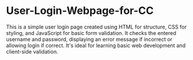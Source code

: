 # User-Login-Webpage-for-CC
This is a simple user login page created using HTML for structure, CSS for styling, and JavaScript for basic form validation. It checks the entered username and password, displaying an error message if incorrect or allowing login if correct. It's ideal for learning basic web development and client-side validation.
